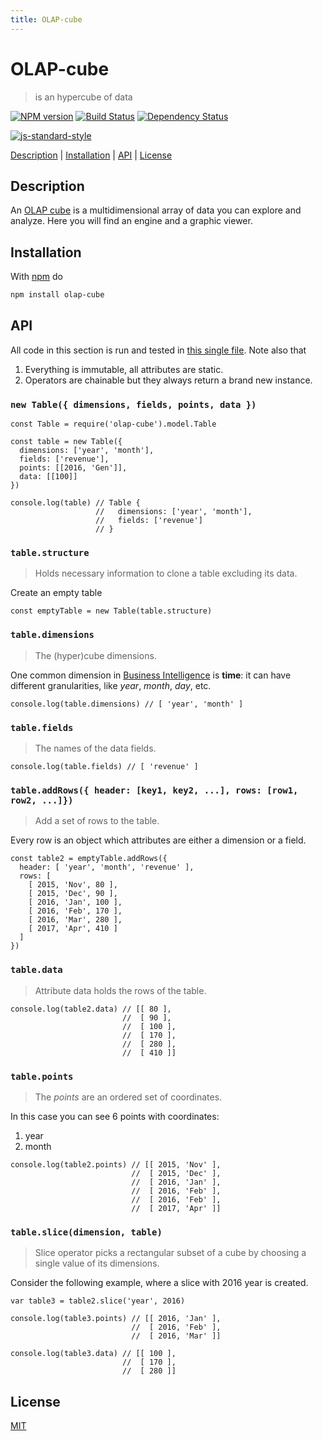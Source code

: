 ```yaml
---
title: OLAP-cube
---
```

# OLAP-cube

> is an hypercube of data

[![NPM version](https://badge.fury.io/js/olap-cube.svg)](http://badge.fury.io/js/olap-cube) [![Build Status](https://travis-ci.org/fibo/OLAP-cube.svg?branch=master)](https://travis-ci.org/fibo/OLAP-cube?branch=master) [![Dependency Status](https://david-dm.org/fibo/OLAP-cube.svg)](https://david-dm.org/fibo/OLAP-cube)

[![js-standard-style](https://cdn.rawgit.com/feross/standard/master/badge.svg)](https://github.com/feross/standard)

[Description](#description) |
[Installation](#installation) |
[API](#api) |
[License](#license)

## Description

An [OLAP cube][OLAP_cube] is a multidimensional array of data you can
explore and analyze. Here you will find an engine and a graphic viewer.

## Installation

With [npm] do

```bash
npm install olap-cube
```

## API

All code in this section is run and tested in [this single file][test_api].
Note also that

1. Everything is immutable, all attributes are static.
2. Operators are chainable but they always return a brand new instance.

### `new Table({ dimensions, fields, points, data })`

```javascripts
const Table = require('olap-cube').model.Table

const table = new Table({
  dimensions: ['year', 'month'],
  fields: ['revenue'],
  points: [[2016, 'Gen']],
  data: [[100]]
})

console.log(table) // Table {
                   //   dimensions: ['year', 'month'],
                   //   fields: ['revenue']
                   // }
```

### `table.structure`

> Holds necessary information to clone a table excluding its data.

Create an empty table

```javascripts
const emptyTable = new Table(table.structure)
```

### `table.dimensions`

> The (hyper)cube dimensions.

One common dimension in [Business Intelligence][Business_intelligence]
is **time**: it can have different granularities, like *year*, *month*, *day*, etc.

```javascripts
console.log(table.dimensions) // [ 'year', 'month' ]
```

### `table.fields`

> The names of the data fields.

```javascripts
console.log(table.fields) // [ 'revenue' ]
```

### `table.addRows({ header: [key1, key2, ...], rows: [row1, row2, ...]})`

> Add a set of rows to the table.

Every row is an object which attributes are either a dimension or a field.

```javascripts
const table2 = emptyTable.addRows({
  header: [ 'year', 'month', 'revenue' ],
  rows: [
    [ 2015, 'Nov', 80 ],
    [ 2015, 'Dec', 90 ],
    [ 2016, 'Jan', 100 ],
    [ 2016, 'Feb', 170 ],
    [ 2016, 'Mar', 280 ],
    [ 2017, 'Apr', 410 ]
  ]
})
```

### `table.data`

> Attribute data holds the rows of the table.

```javascripts
console.log(table2.data) // [[ 80 ],
                         //  [ 90 ],
                         //  [ 100 ],
                         //  [ 170 ],
                         //  [ 280 ],
                         //  [ 410 ]]
```

### `table.points`

> The *points* are an ordered set of coordinates.

In this case you can see 6 points with coordinates:

1. year
2. month

```javascripts
console.log(table2.points) // [[ 2015, 'Nov' ],
                           //  [ 2015, 'Dec' ],
                           //  [ 2016, 'Jan' ],
                           //  [ 2016, 'Feb' ],
                           //  [ 2016, 'Feb' ],
                           //  [ 2017, 'Apr' ]]
```

### `table.slice(dimension, table)`

> Slice operator picks a rectangular subset of a cube by choosing a single value of its dimensions.

Consider the following example, where a slice with 2016 year is created.

```javascripts
var table3 = table2.slice('year', 2016)

console.log(table3.points) // [[ 2016, 'Jan' ],
                           //  [ 2016, 'Feb' ],
                           //  [ 2016, 'Mar' ]]

console.log(table3.data) // [[ 100 ],
                         //  [ 170 ],
                         //  [ 280 ]]
```

## License

[MIT](http://g14n.info/mit-license)

[OLAP_cube]: https://en.wikipedia.org/wiki/OLAP_cube "OLAP cube"
[npm]: https://npmjs.com "npm"
[test_api]: https://github.com/fibo/OLAP-cube/blob/master/test/readme/api.js "test API"
[Business_intelligence]: https://en.wikipedia.org/wiki/Business_intelligence "Business Intellicence"
